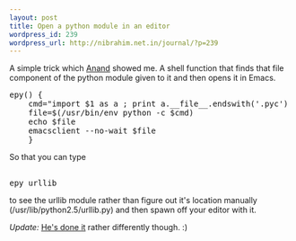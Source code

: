 ```yaml
--- 
layout: post
title: Open a python module in an editor
wordpress_id: 239
wordpress_url: http://nibrahim.net.in/journal/?p=239
---
```

A simple trick which <a href="http://anandology.com/">Anand</a> showed me. A shell function that finds that file component of the python  module given to it and then opens it in Emacs. 

<pre>
epy() {
    cmd="import $1 as a ; print a.__file__.endswith('.pyc') and a.__file__[:-1] or a.__file__"
    file=$(/usr/bin/env python -c $cmd)
    echo $file
    emacsclient --no-wait $file
    }
</pre>

So that you can type
<pre> 
epy urllib
</pre>
to see the urllib module rather than figure out it's location manually (/usr/lib/python2.5/urllib.py) and then spawn off your editor with it. 

<em>Update:</em> <a href="http://github.com/anandology/hacks/blob/2710ffb78a29a230cef453118f6b3097a59ae8b0/pyvi">He's done it</a> rather differently though. :)
